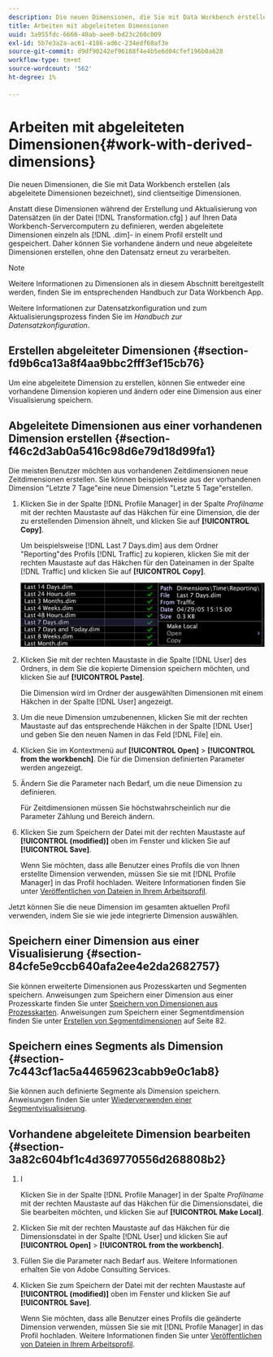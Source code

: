 ```yaml
---
description: Die neuen Dimensionen, die Sie mit Data Workbench erstellen (als abgeleitete Dimensionen bezeichnet), sind clientseitige Dimensionen.
title: Arbeiten mit abgeleiteten Dimensionen
uuid: 3a955fdc-6666-40ab-aee0-bd23c260c009
exl-id: 5b7e3a2a-ac61-4186-ad6c-234edf68af3e
source-git-commit: d9df90242ef96188f4e4b5e6d04cfef196b0a628
workflow-type: tm+mt
source-wordcount: '562'
ht-degree: 1%

---
```


# Arbeiten mit abgeleiteten Dimensionen{#work-with-derived-dimensions}

Die neuen Dimensionen, die Sie mit Data Workbench erstellen (als abgeleitete Dimensionen bezeichnet), sind clientseitige Dimensionen.

Anstatt diese Dimensionen während der Erstellung und Aktualisierung von Datensätzen (in der Datei [!DNL Transformation.cfg] ) auf Ihren Data Workbench-Servercomputern zu definieren, werden abgeleitete Dimensionen einzeln als [!DNL .dim]- in einem Profil erstellt und gespeichert. Daher können Sie vorhandene ändern und neue abgeleitete Dimensionen erstellen, ohne den Datensatz erneut zu verarbeiten.

>[!NOTE]
>
>Weitere Informationen zu Dimensionen als in diesem Abschnitt bereitgestellt werden, finden Sie im entsprechenden Handbuch zur Data Workbench App.

Weitere Informationen zur Datensatzkonfiguration und zum Aktualisierungsprozess finden Sie im *Handbuch zur Datensatzkonfiguration*.

## Erstellen abgeleiteter Dimensionen {#section-fd9b6ca13a8f4aa9bbc2fff3ef15cb76}

Um eine abgeleitete Dimension zu erstellen, können Sie entweder eine vorhandene Dimension kopieren und ändern oder eine Dimension aus einer Visualisierung speichern.

## Abgeleitete Dimensionen aus einer vorhandenen Dimension erstellen {#section-f46c2d3ab0a5416c98d6e79d18d99fa1}

Die meisten Benutzer möchten aus vorhandenen Zeitdimensionen neue Zeitdimensionen erstellen. Sie können beispielsweise aus der vorhandenen Dimension &quot;Letzte 7 Tage&quot;eine neue Dimension &quot;Letzte 5 Tage&quot;erstellen.

1. Klicken Sie in der Spalte [!DNL Profile Manager] in der Spalte *Profilname* mit der rechten Maustaste auf das Häkchen für eine Dimension, die der zu erstellenden Dimension ähnelt, und klicken Sie auf **[!UICONTROL Copy]**.

   Um beispielsweise [!DNL Last 7 Days.dim] aus dem Ordner &quot;Reporting&quot;des Profils [!DNL Traffic] zu kopieren, klicken Sie mit der rechten Maustaste auf das Häkchen für den Dateinamen in der Spalte [!DNL Traffic] und klicken Sie auf **[!UICONTROL Copy]**.

   ![](assets/vis_ProfMgr_CopyDimension.png)

1. Klicken Sie mit der rechten Maustaste in die Spalte [!DNL User] des Ordners, in dem Sie die kopierte Dimension speichern möchten, und klicken Sie auf **[!UICONTROL Paste]**.

   Die Dimension wird im Ordner der ausgewählten Dimensionen mit einem Häkchen in der Spalte [!DNL User] angezeigt.

1. Um die neue Dimension umzubenennen, klicken Sie mit der rechten Maustaste auf das entsprechende Häkchen in der Spalte [!DNL User] und geben Sie den neuen Namen in das Feld [!DNL File] ein.
1. Klicken Sie im Kontextmenü auf **[!UICONTROL Open]** > **[!UICONTROL from the workbench]**. Die für die Dimension definierten Parameter werden angezeigt.
1. Ändern Sie die Parameter nach Bedarf, um die neue Dimension zu definieren.

   Für Zeitdimensionen müssen Sie höchstwahrscheinlich nur die Parameter Zählung und Bereich ändern.

1. Klicken Sie zum Speichern der Datei mit der rechten Maustaste auf **[!UICONTROL (modified)]** oben im Fenster und klicken Sie auf **[!UICONTROL Save]**.

   Wenn Sie möchten, dass alle Benutzer eines Profils die von Ihnen erstellte Dimension verwenden, müssen Sie sie mit [!DNL Profile Manager] in das Profil hochladen. Weitere Informationen finden Sie unter [Veröffentlichen von Dateien in Ihrem Arbeitsprofil](../../../../home/c-get-started/c-admin-intrf/c-prof-mgr/t-pub-files-wkg-prof.md#task-a0106e010c834d16bd60eef4721b6af9).

Jetzt können Sie die neue Dimension im gesamten aktuellen Profil verwenden, indem Sie sie wie jede integrierte Dimension auswählen.

## Speichern einer Dimension aus einer Visualisierung {#section-84cfe5e9ccb640afa2ee4e2da2682757}

Sie können erweiterte Dimensionen aus Prozesskarten und Segmenten speichern. Anweisungen zum Speichern einer Dimension aus einer Prozesskarte finden Sie unter [Speichern von Dimensionen aus Prozesskarten](../../../../home/c-get-started/c-analysis-vis/c-proc-maps/t-dim-proc-maps.md#task-44d9e555d4a944e6aa81993eef703051). Anweisungen zum Speichern einer Segmentdimension finden Sie unter [Erstellen von Segmentdimensionen](../../../../home/c-get-started/c-analysis-vis/c-seg/c-create-seg-dim.md#concept-70b363edcad14185ba8051646ad3d44e) auf Seite 82.

## Speichern eines Segments als Dimension {#section-7c443cf1ac5a44659623cabb9e0c1ab8}

Sie können auch definierte Segmente als Dimension speichern. Anweisungen finden Sie unter [Wiederverwenden einer Segmentvisualisierung](../../../../home/c-get-started/c-analysis-vis/c-seg/c-reuse-seg-vis.md#concept-a8a607bd415d404a83c32a26b804cbdc).

## Vorhandene abgeleitete Dimension bearbeiten {#section-3a82c604bf1c4d369770556d268808b2}

1. I

   Klicken Sie in der Spalte [!DNL Profile Manager] in der Spalte *Profilname* mit der rechten Maustaste auf das Häkchen für die Dimensionsdatei, die Sie bearbeiten möchten, und klicken Sie auf **[!UICONTROL Make Local]**.
1. Klicken Sie mit der rechten Maustaste auf das Häkchen für die Dimensionsdatei in der Spalte [!DNL User] und klicken Sie auf **[!UICONTROL Open]** > **[!UICONTROL from the workbench]**.
1. Füllen Sie die Parameter nach Bedarf aus. Weitere Informationen erhalten Sie von Adobe Consulting Services.
1. Klicken Sie zum Speichern der Datei mit der rechten Maustaste auf **[!UICONTROL (modified)]** oben im Fenster und klicken Sie auf **[!UICONTROL Save]**.

   Wenn Sie möchten, dass alle Benutzer eines Profils die geänderte Dimension verwenden, müssen Sie sie mit [!DNL Profile Manager] in das Profil hochladen. Weitere Informationen finden Sie unter [Veröffentlichen von Dateien in Ihrem Arbeitsprofil](../../../../home/c-get-started/c-admin-intrf/c-prof-mgr/t-pub-files-wkg-prof.md#task-a0106e010c834d16bd60eef4721b6af9).
